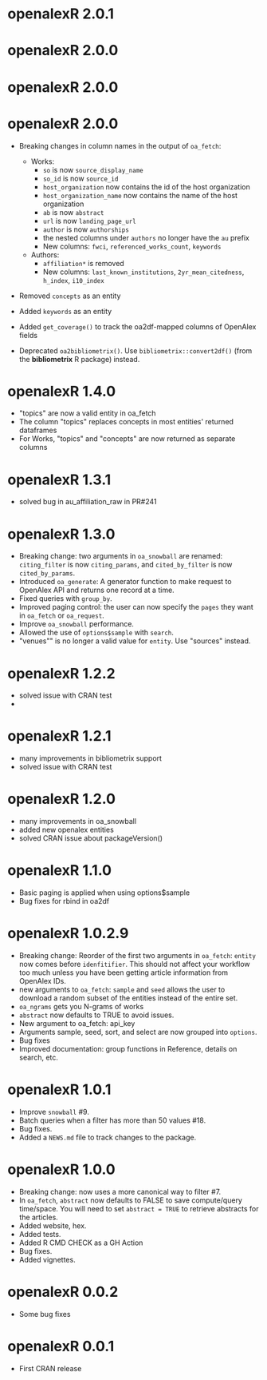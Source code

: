 # openalexR 2.0.1

# openalexR 2.0.0

# openalexR 2.0.0

# openalexR 2.0.0
* Breaking changes in column names in the output of `oa_fetch`:
  * Works:
    * `so` is now `source_display_name`
    * `so_id` is now `source_id`
    * `host_organization` now contains the id of the host organization
    * `host_organization_name` now contains the name of the host organization
    * `ab` is now `abstract`
    * `url` is now `landing_page_url`
    * `author` is now `authorships`
    * the nested columns under `authors` no longer have the `au` prefix
    * New columns: `fwci`, `referenced_works_count`, `keywords`
  * Authors:
    * `affiliation*` is removed
    * New columns: `last_known_institutions`, `2yr_mean_citedness`, `h_index`, `i10_index`
* Removed `concepts` as an entity
* Added `keywords` as an entity
* Added `get_coverage()` to track the oa2df-mapped columns of OpenAlex fields
  
* Deprecated `oa2bibliometrix()`. Use `bibliometrix::convert2df()` 
(from the **bibliometrix** R package) instead.

# openalexR 1.4.0
* "topics" are now a valid entity in oa_fetch
* The column "topics" replaces concepts in most entities' returned dataframes
* For Works, "topics" and "concepts" are now returned as separate columns

# openalexR 1.3.1
* solved bug in au_affiliation_raw in PR#241

# openalexR 1.3.0
* Breaking change: two arguments in `oa_snowball` are renamed:
`citing_filter` is now `citing_params`,
and `cited_by_filter` is now `cited_by_params`.
* Introduced `oa_generate`: A generator function to make request to OpenAlex API
and returns one record at a time.
* Fixed queries with `group_by`.
* Improved paging control: the user can now specify the `pages` they want in 
`oa_fetch` or `oa_request`.
* Improve `oa_snowball` performance.
* Allowed the use of `options$sample` with `search`.
* "venues"" is no longer a valid value for `entity`. Use "sources" instead.

# openalexR 1.2.2
* solved issue with CRAN test
* 

# openalexR 1.2.1
* many improvements in bibliometrix support
* solved issue with CRAN test

# openalexR 1.2.0
* many improvements in oa_snowball
* added new openalex entities
* solved CRAN issue about  packageVersion() 

# openalexR 1.1.0
* Basic paging is applied when using options$sample
* Bug fixes for rbind in oa2df

# openalexR 1.0.2.9
* Breaking change: Reorder of the first two arguments in `oa_fetch`: `entity` now comes before `idenfitifier`.
This should not affect your workflow too much unless you have been getting article information from OpenAlex IDs.
* new arguments to `oa_fetch`: `sample` and `seed` allows the user to download a random subset of the entities instead of the entire set.
* `oa_ngrams` gets you N-grams of works
* `abstract` now defaults to TRUE to avoid issues.
* New argument to oa_fetch: api_key
* Arguments sample, seed, sort, and select are now grouped into `options`.
* Bug fixes
* Improved documentation: group functions in Reference, details on search, etc.

# openalexR 1.0.1

* Improve `snowball` #9.
* Batch queries when a filter has more than 50 values #18.
* Bug fixes.
* Added a `NEWS.md` file to track changes to the package.

# openalexR 1.0.0
* Breaking change: now uses a more canonical way to filter #7.
* In `oa_fetch`, `abstract` now defaults to FALSE to save compute/query time/space. You will need to set `abstract = TRUE` to retrieve abstracts for the articles.
* Added website, hex.
* Added tests.
* Added R CMD CHECK as a GH Action
* Bug fixes.
* Added vignettes.

# openalexR 0.0.2
* Some bug fixes

# openalexR 0.0.1
* First CRAN release
